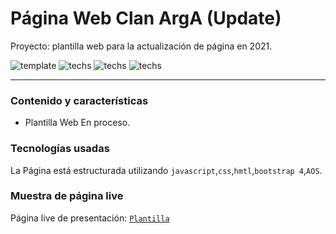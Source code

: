 # Página Web Clan ArgA (Update)
Proyecto: plantilla web para la actualización de página en 2021.

![template](https://img.shields.io/badge/Status-Woking-red.svg)
![techs](https://img.shields.io/badge/tech-HTML--JS--CSS-yellow.svg)
![techs](https://img.shields.io/badge/New-Bootstrap%204-purple.svg)
![techs](https://img.shields.io/badge/comp-AOS-lightgrey.svg)

---

### Contenido y características
- Plantilla Web En proceso.


### Tecnologías usadas

La Página está estructurada utilizando
`javascript`,`css`,`hmtl`,`bootstrap 4`,`AOS`.

### Muestra de página live

Página live de presentación: [`Plantilla`](https://mirlino.github.io/ArgA2020/)


